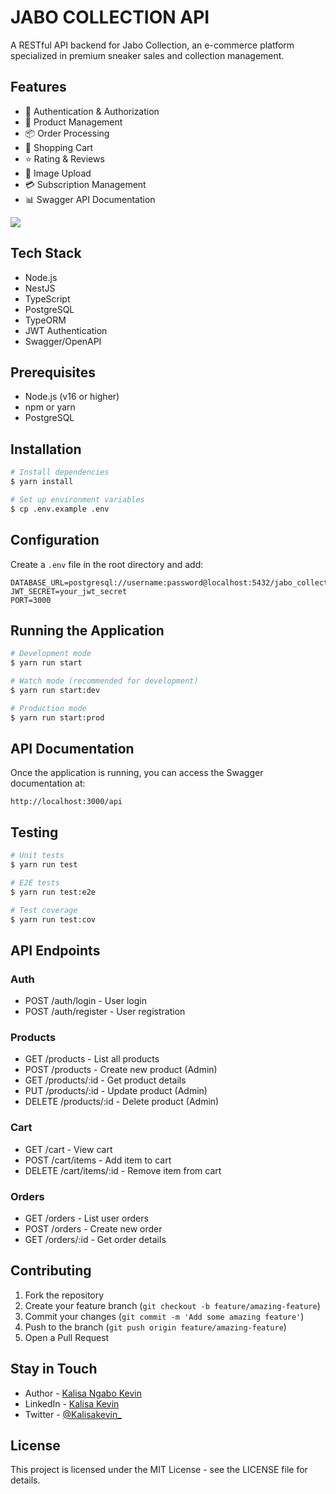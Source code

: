 # JABO COLLECTION API

A RESTful API backend for Jabo Collection, an e-commerce platform specialized in premium sneaker sales and collection management.

## Features

- 🔐 Authentication & Authorization
- 👟 Product Management
- 📦 Order Processing
- 🛒 Shopping Cart
- ⭐ Rating & Reviews
- 📸 Image Upload
- 💳 Subscription Management
- 📊 Swagger API Documentation

[![](https://mermaid.ink/img/pako:eNqtVk1z2jAQ_SsazeRGMoaYAL6loZ1hcigDyaXDRZUW0MSWXFmGEuC_d-UPwJiEkoQDWPueVm-_ZNaUawE0oGD6ks0MiyaK4Oc5AUM2m-trvSZjqw2QgOilSuroTyNwEZA4ZBxO4CNYSFgiYWmkPUV4YMYiPGeI5Wh-YAEPjRYpdww9nYIpHDwwCzNtVnUWzxH5Cjt_JXioeGAhQvaEsjgGZhIi1YSepDt9e7YQIIjVb3B3wU6oAQ5ygSKOmFtkbjb7ABz3N4RazZLCb87P8-r8bqqSuVaWybIUe9rh8Vky8zwZWzo5CGTvI6ddXZHvykq7In2YSiWt1JVar_NnXD0P-kQKMnwsLWNrpJoRiJgMyfOxOWZJstRGHJkVi6A0jXQIxODXEcfA1EAyf9IvoGpQArYCfNPogCkik3tuMe2lvY9pfpIREG4AH8W9rSFpLA6RbbUL34k8s6SYnoEgPx7fibAwCUi4kbHL7RfI2zXQ-do4LfXS1ORsj-flXOyJy1Al-MxcTODqVFqwx8L_yQtwGbGQxEbyHX2gLBEy4TpV9tCGMvhLrRHU-NBcOmQLMGwGI2bx5C-oQj5-FzdJtm1smU0TlO9-joVabVlYGodsFYGyxYb4cFWbtwwbAV6VoDichrHAC4kKvioB2a1yLgk6Y9a6Jc6brQK4qv5JWXYjnWyJeztMDcdbDmpTYezl5fjUGBaX6rlDuSN-PPqPKyxeChcn5U19b1TTyTaVuSqajuvINd2nQqENOjNS0MCaFBo0AoPvG1zSLKwJtXPA-5a6l6mAKUtD696kW9wWM_VL66jcaXQ6m9NgysIEV_lBxT-fHQUUxvbgrhka9Pxu5oMGa_qXBs1u66Z563m9ZufWa3W7Pb9BVzTwbprtXqvT9u46nt_2mu1ua9ugr9m53k3Pv-v5Hd-_85t-C7HtP7zh7lg?type=png)](https://mermaid.live/edit#pako:eNqtVk1z2jAQ_SsazeRGMoaYAL6loZ1hcigDyaXDRZUW0MSWXFmGEuC_d-UPwJiEkoQDWPueVm-_ZNaUawE0oGD6ks0MiyaK4Oc5AUM2m-trvSZjqw2QgOilSuroTyNwEZA4ZBxO4CNYSFgiYWmkPUV4YMYiPGeI5Wh-YAEPjRYpdww9nYIpHDwwCzNtVnUWzxH5Cjt_JXioeGAhQvaEsjgGZhIi1YSepDt9e7YQIIjVb3B3wU6oAQ5ygSKOmFtkbjb7ABz3N4RazZLCb87P8-r8bqqSuVaWybIUe9rh8Vky8zwZWzo5CGTvI6ddXZHvykq7In2YSiWt1JVar_NnXD0P-kQKMnwsLWNrpJoRiJgMyfOxOWZJstRGHJkVi6A0jXQIxODXEcfA1EAyf9IvoGpQArYCfNPogCkik3tuMe2lvY9pfpIREG4AH8W9rSFpLA6RbbUL34k8s6SYnoEgPx7fibAwCUi4kbHL7RfI2zXQ-do4LfXS1ORsj-flXOyJy1Al-MxcTODqVFqwx8L_yQtwGbGQxEbyHX2gLBEy4TpV9tCGMvhLrRHU-NBcOmQLMGwGI2bx5C-oQj5-FzdJtm1smU0TlO9-joVabVlYGodsFYGyxYb4cFWbtwwbAV6VoDichrHAC4kKvioB2a1yLgk6Y9a6Jc6brQK4qv5JWXYjnWyJeztMDcdbDmpTYezl5fjUGBaX6rlDuSN-PPqPKyxeChcn5U19b1TTyTaVuSqajuvINd2nQqENOjNS0MCaFBo0AoPvG1zSLKwJtXPA-5a6l6mAKUtD696kW9wWM_VL66jcaXQ6m9NgysIEV_lBxT-fHQUUxvbgrhka9Pxu5oMGa_qXBs1u66Z563m9ZufWa3W7Pb9BVzTwbprtXqvT9u46nt_2mu1ua9ugr9m53k3Pv-v5Hd-_85t-C7HtP7zh7lg)

## Tech Stack

- Node.js
- NestJS
- TypeScript
- PostgreSQL
- TypeORM
- JWT Authentication
- Swagger/OpenAPI

## Prerequisites

- Node.js (v16 or higher)
- npm or yarn
- PostgreSQL

## Installation

```bash
# Install dependencies
$ yarn install

# Set up environment variables
$ cp .env.example .env
```

## Configuration

Create a `.env` file in the root directory and add:

```env
DATABASE_URL=postgresql://username:password@localhost:5432/jabo_collection
JWT_SECRET=your_jwt_secret
PORT=3000
```

## Running the Application

```bash
# Development mode
$ yarn run start

# Watch mode (recommended for development)
$ yarn run start:dev

# Production mode
$ yarn run start:prod
```

## API Documentation

Once the application is running, you can access the Swagger documentation at:

```
http://localhost:3000/api
```

## Testing

```bash
# Unit tests
$ yarn run test

# E2E tests
$ yarn run test:e2e

# Test coverage
$ yarn run test:cov
```

## API Endpoints

### Auth

- POST /auth/login - User login
- POST /auth/register - User registration

### Products

- GET /products - List all products
- POST /products - Create new product (Admin)
- GET /products/:id - Get product details
- PUT /products/:id - Update product (Admin)
- DELETE /products/:id - Delete product (Admin)

### Cart

- GET /cart - View cart
- POST /cart/items - Add item to cart
- DELETE /cart/items/:id - Remove item from cart

### Orders

- GET /orders - List user orders
- POST /orders - Create new order
- GET /orders/:id - Get order details

## Contributing

1. Fork the repository
2. Create your feature branch (`git checkout -b feature/amazing-feature`)
3. Commit your changes (`git commit -m 'Add some amazing feature'`)
4. Push to the branch (`git push origin feature/amazing-feature`)
5. Open a Pull Request

## Stay in Touch

- Author - [Kalisa Ngabo Kevin](https://kalisangabokevin.com)
- LinkedIn - [Kalisa Kevin](https://www.linkedin.com/in/kalisa-ngabo-kevin-6717781b7)
- Twitter - [@Kalisakevin_](https://twitter.com/Kalisakevin_)

## License

This project is licensed under the MIT License - see the LICENSE file for details.
